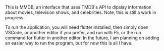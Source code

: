 This is MMDB, an interface that uses TMDB's API to dipslay information about movies, television shows, and celebrities.  Note, this is still a work in progress.

To run the application, you will need flutter installed, then simply open VSCode, or another editor if you prefer, and run with F5, or the run command for flutter in another editor.  In the future, I am planning on adding an easier way to run the program, but for now this is all I have.
